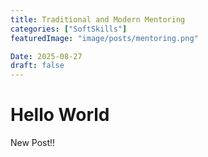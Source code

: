 ```yaml
---
title: Traditional and Modern Mentoring
categories: ["SoftSkills"]
featuredImage: "image/posts/mentoring.png"

Date: 2025-08-27
draft: false
---
```


# Hello World

New Post!!